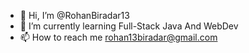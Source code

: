 - 👋 Hi, I’m @RohanBiradar13
- 🌱 I’m currently learning Full-Stack Java And WebDev
- 📫 How to reach me rohan13biradar@gmail.com
